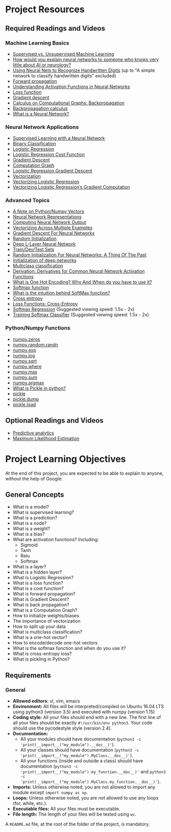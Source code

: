 # Project Resources

## Required Readings and Videos

### Machine Learning Basics
- [Supervised vs. Unsupervised Machine Learning](https://intranet.aluswe.com/rltoken/TNU958KamV_Qq1udQ_yV4g)
- [How would you explain neural networks to someone who knows very little about AI or neurology?](https://intranet.aluswe.com/rltoken/4GZq0g5rkWwbpdR0qhfK4Q)
- [Using Neural Nets to Recognize Handwritten Digits](https://intranet.aluswe.com/rltoken/74uz43zF7FFBcrTWRvxWPg) (up to "A simple network to classify handwritten digits" excluded)
- [Forward propagation](https://intranet.aluswe.com/rltoken/yG3ZwTBl-xd174Sf8V3P8w)
- [Understanding Activation Functions in Neural Networks](https://intranet.aluswe.com/rltoken/osiJrbwSVFWA_lMDrBkS3Q)
- [Loss function](https://intranet.aluswe.com/rltoken/2H5h6wuJjozYAZeB9nO2cg)
- [Gradient descent](https://intranet.aluswe.com/rltoken/shkmz4JXewQwBXO6CRIWMw)
- [Calculus on Computational Graphs: Backpropagation](https://intranet.aluswe.com/rltoken/NKqjU_4Gv9BVjEZ9NSY6Zg)
- [Backpropagation calculus](https://intranet.aluswe.com/rltoken/rkan8x6RV5yf-I6e4HmysQ)
- [What is a Neural Network?](https://intranet.aluswe.com/rltoken/d1n9LNe-Hir3SwZEtfkJ2A)

### Neural Network Applications
- [Supervised Learning with a Neural Network](https://intranet.aluswe.com/rltoken/HnbwRV8aZ5QFCpA4W0Ltxw)
- [Binary Classification](https://intranet.aluswe.com/rltoken/TzET6n9xkveAkX7vjAlV0g)
- [Logistic Regression](https://intranet.aluswe.com/rltoken/kEePCtIIcEuxE_Z0v91MPg)
- [Logistic Regression Cost Function](https://intranet.aluswe.com/rltoken/5IocHKVJNe8s1Y_Kkwo9yQ)
- [Gradient Descent](https://intranet.aluswe.com/rltoken/w1GYwJCiQ9fPeaLhwRCBFg)
- [Computation Graph](https://intranet.aluswe.com/rltoken/P-rKFRECb5zVzjbw9-shTA)
- [Logistic Regression Gradient Descent](https://intranet.aluswe.com/rltoken/2yxJUi6IxCcI9o_adS3Nfg)
- [Vectorization](https://intranet.aluswe.com/rltoken/vzgieyb-79Bai6t4erJWLA)
- [Vectorizing Logistic Regression](https://intranet.aluswe.com/rltoken/7LLxwZYFO91mval1rr1LPg)
- [Vectorizing Logistic Regression’s Gradient Computation](https://intranet.aluswe.com/rltoken/4cTZ3wDiQMjHZEXKjjRUzQ)

### Advanced Topics
- [A Note on Python/Numpy Vectors](https://intranet.aluswe.com/rltoken/tO_xks02h7nULzGW2ot0nA)
- [Neural Network Representations](https://intranet.aluswe.com/rltoken/It_etMoyIZTpGoWPuto4qQ)
- [Computing Neural Network Output](https://intranet.aluswe.com/rltoken/byB7ooxeCvKm-EWxQXPnGw)
- [Vectorizing Across Multiple Examples](hhttps://intranet.aluswe.com/rltoken/8DlG08kGM9G3az4rsnS7lQ)
- [Gradient Descent For Neural Networks](https://intranet.aluswe.com/rltoken/MVeTO5Svp67ch_2oU02f_g)
- [Random Initialization](https://intranet.aluswe.com/rltoken/w9-MIiVApd1Vg2Yn-u-CEw)
- [Deep L-Layer Neural Network](https://intranet.aluswe.com/rltoken/AYtLg-EW2J9XippK5yktpQ)
- [Train/Dev/Test Sets](https://intranet.aluswe.com/rltoken/4vi6B1zg6YjOodBhxsrzBQ)
- [Random Initialization For Neural Networks: A Thing Of The Past](https://intranet.aluswe.com/rltoken/wTz5oNa-TWow26ygQO49Kg)
- [Initialization of deep networks](https://intranet.aluswe.com/rltoken/3kZikyr6w9F03r-K3Qixnw)
- [Multiclass classification](https://intranet.aluswe.com/rltoken/PjU_ZIRPx2Lnbr_QInCnfg)
- [Derivation: Derivatives for Common Neural Network Activation Functions](https://intranet.aluswe.com/rltoken/dD_ldIHU8u4phaStBeEfJg)
- [What is One Hot Encoding? Why And When do you have to use it?](https://intranet.aluswe.com/rltoken/tQLvNcnoQgJumwlvSTfb3A)
- [Softmax function](https://intranet.aluswe.com/rltoken/3gy1sYS5jcKdhf_pTFpfCA)
- [What is the intuition behind SoftMax function?](https://intranet.aluswe.com/rltoken/0EiPN0puNedYSqHWNaLX2w)
- [Cross entropy](https://intranet.aluswe.com/rltoken/murnOC7lOP-itLtj9WJ0Ig)
- [Loss Functions: Cross-Entropy](https://intranet.aluswe.com/rltoken/t_3VAN3eIvRvD9vZcqKyyA)
- [Softmax Regression](https://intranet.aluswe.com/rltoken/kHH8I-9wkJL87m6RO8z50Q) (Suggested viewing speed: 1.5x - 2x)
- [Training Softmax Classifier](https://intranet.aluswe.com/rltoken/lYXxaiL-AaXdl9gr6tENyg) (Suggested viewing speed: 1.5x - 2x)

### Python/Numpy Functions
- [numpy.zeros](https://intranet.aluswe.com/rltoken/ZieQV8YpGfF25HrED5SLPw)
- [numpy.random.randn](https://intranet.aluswe.com/rltoken/26BDVnp115XU1JdXweK5Qw)
- [numpy.exp](https://intranet.aluswe.com/rltoken/IwaMas6QPB_yJUKGORvDHg)
- [numpy.log](https://intranet.aluswe.com/rltoken/ok4vpw55d-eqRWvN1hGRHw)
- [numpy.sqrt](https://intranet.aluswe.com/rltoken/9LWJ3qhfF-wtu3mtRS0Cng)
- [numpy.where](https://intranet.aluswe.com/rltoken/RggLpRGRnNSJlnvwNTV7uA)
- [numpy.max](https://intranet.aluswe.com/rltoken/r3EXtSxO4cbgFQpZTU4Vtw)
- [numpy.sum](https://intranet.aluswe.com/rltoken/JZR6znebmnpH8h6QJEgxdQ)
- [numpy.argmax](https://intranet.aluswe.com/rltoken/LLQdDd17WEYEN_ZvSqZxSg)
- [What is Pickle in python?](https://intranet.aluswe.com/rltoken/TboK-Jf1rvySku07S65BfA)
- [pickle](https://intranet.aluswe.com/rltoken/M89rqHR0iyO-capObEkPxg)
- [pickle.dump](https://intranet.aluswe.com/rltoken/Rhq6-8HB3HLat-_4U9j3ug)
- [pickle.load](https://intranet.aluswe.com/rltoken/OODfkwCN6sCfERErwlS64g)

## Optional Readings and Videos
- [Predictive analytics](https://intranet.aluswe.com/rltoken/_xQVm4xysggzVuyXZhug8A)
- [Maximum Likelihood Estimation](https://intranet.aluswe.com/rltoken/eO_eoN7QIPKgu6SDlt2GAw)

# Project Learning Objectives

At the end of this project, you are expected to be able to explain to anyone, without the help of Google:

## General Concepts
- What is a model?
- What is supervised learning?
- What is a prediction?
- What is a node?
- What is a weight?
- What is a bias?
- What are activation functions? Including:
  - Sigmoid
  - Tanh
  - Relu
  - Softmax
- What is a layer?
- What is a hidden layer?
- What is Logistic Regression?
- What is a loss function?
- What is a cost function?
- What is forward propagation?
- What is Gradient Descent?
- What is back propagation?
- What is a Computation Graph?
- How to initialize weights/biases
- The importance of vectorization
- How to split up your data
- What is multiclass classification?
- What is a one-hot vector?
- How to encode/decode one-hot vectors
- What is the softmax function and when do you use it?
- What is cross-entropy loss?
- What is pickling in Python?

## Requirements

### General

- **Allowed editors:** vi, vim, emacs
- **Environment:** All files will be interpreted/compiled on Ubuntu 16.04 LTS using python3 (version 3.5) and executed with numpy (version 1.15)
- **Coding style:** All your files should end with a new line. The first line of all your files should be exactly `#!/usr/bin/env python3`. Your code should use the pycodestyle style (version 2.4).
- **Documentation:** 
  - All your modules should have documentation (`python3 -c 'print(__import__("my_module").__doc__)'`).
  - All your classes should have documentation (`python3 -c 'print(__import__("my_module").MyClass.__doc__)'`).
  - All your functions (inside and outside a class) should have documentation (`python3 -c 'print(__import__("my_module").my_function.__doc__)'` and `python3 -c 'print(__import__("my_module").MyClass.my_function.__doc__)'`).
- **Imports:** Unless otherwise noted, you are not allowed to import any module except `import numpy as np`.
- **Loops:** Unless otherwise noted, you are not allowed to use any loops (for, while, etc.).
- **Executable files:** All your files must be executable.
- **File length:** The length of your files will be tested using `wc`.

A `README.md` file, at the root of the folder of the project, is mandatory.
